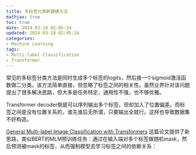 ```yaml
---
title: 多标签分类新建模方法
mathjax: true
toc: true
date: 2024-03-18 02:05:24
updated: 2024-03-18 02:05:24
categories:
- Machine Learning
tags:
- Multi-label Classification
- Transformer
---
```

常见的多标签分类方法是同时生成多个标签的logits，然后接一个sigmoid激活函数做二分类。该方法简单直接，但忽略了标签之间的相关性。虽然业界针对该问题提出了很多解决思路，但大多是任务特定，通用性不强，也不够优雅。

Transformer decoder倒是可以序列输出多个标签，但却加入了位置偏差。而标签之间是没有位置关系的，谁先谁后无所谓，只要输出全就行。这样也导致数据集不好构造。

<!--more-->

[General Multi-label Image Classification with Transformers](https://openaccess.thecvf.com/content/CVPR2021/papers/Lanchantin_General_Multi-Label_Image_Classification_With_Transformers_CVPR_2021_paper.pdf) 这篇论文提供了新思路，类似BERT的MLM预训练任务：通过在输入端对多个标签做随机mask，然后预测被mask的标签，从而强制模型去学习标签之间的依赖关系：